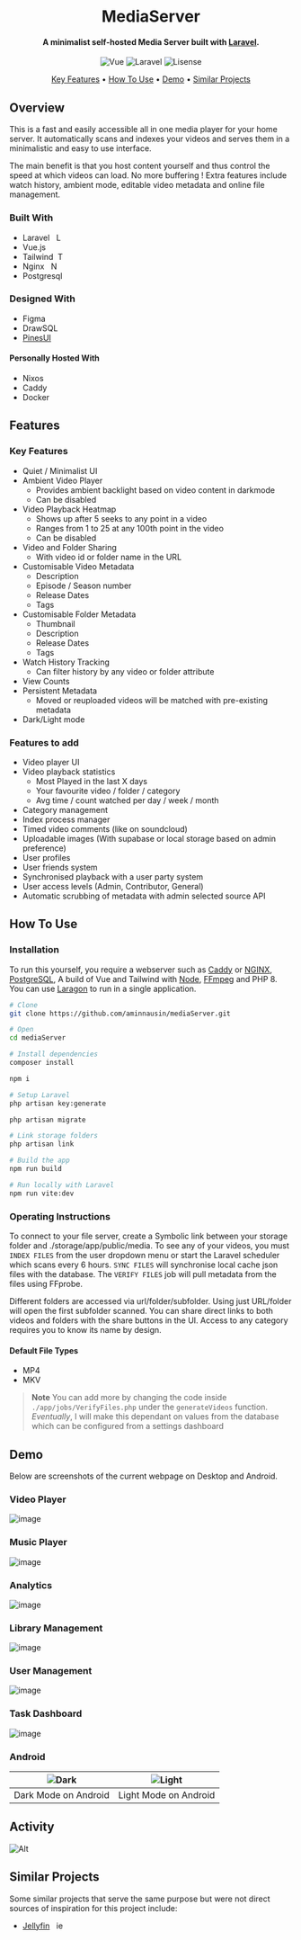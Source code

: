 <h1 align="center" style="display: block;">MediaServer</h1>
<!-- <p  align="center"> -->
  <!-- <br>
  <a href="http://www.amitmerchant.com/electron-markdownify"><img src="https://raw.githubusercontent.com/amitmerchant1990/electron-markdownify/master/app/img/markdownify.png" alt="Markdownify" width="200"></a>
  <br> -->
    <!-- # MediaServer -->
  <!-- <br> -->
<!-- </p> -->

#### <p  align="center">A minimalist self-hosted Media Server built with <a href="https://laravel.com/" target="_blank">Laravel</a>. </p>

<p  align="center">
    <img src="https://img.shields.io/badge/vue-v3.4.29-white" alt="Vue">
    <img src="https://img.shields.io/badge/laravel-v11.10-F9322C" alt="Laravel">
    <img src="https://img.shields.io/badge/lisense-AGPL%20V3-purple" alt="Lisense">
</p>

<p  align="center">
  <a href="#key-features">Key Features</a> •
  <a href="#how-to-use">How To Use</a> •
  <a href="#demo">Demo</a> •
  <a href="#similar-projects">Similar Projects</a>
</p>

<!-- ![screenshot](.gif) -->

## Overview

This is a fast and easily accessible all in one media player for your home server.
It automatically scans and indexes your videos and serves them in a minimalistic and easy to use interface.

The main benefit is that you host content yourself and thus control the speed at which videos can load. No more buffering !
Extra features include watch history, ambient mode, editable video metadata and online file management.

### Built With

- Laravel &nbsp; <img src="https://github.com/marwin1991/profile-technology-icons/assets/25181517/afcf1c98-544e-41fb-bf44-edba5e62809a" width=14 height=14 alt="Laravel"/>
- Vue.js
- Tailwind &nbsp;<img src="https://user-images.githubusercontent.com/25181517/202896760-337261ed-ee92-4979-84c4-d4b829c7355d.png" width=14 height=14 alt="Tailwind"/>
- Nginx &nbsp; <img src="https://user-images.githubusercontent.com/25181517/183345125-9a7cd2e6-6ad6-436f-8490-44c903bef84c.png" width=14 height=14 alt="Nginx"/>
- Postgresql

### Designed With

- Figma
- DrawSQL
- [PinesUI](https://github.com/thedevdojo/pines)

#### Personally Hosted With

- Nixos
- Caddy
- Docker

## Features

### Key Features

- Quiet / Minimalist UI
- Ambient Video Player
  - Provides ambient backlight based on video content in darkmode
  - Can be disabled
- Video Playback Heatmap
  - Shows up after 5 seeks to any point in a video
  - Ranges from 1 to 25 at any 100th point in the video
  - Can be disabled
- Video and Folder Sharing
  - With video id or folder name in the URL
- Customisable Video Metadata
  - Description
  - Episode / Season number
  - Release Dates
  - Tags
- Customisable Folder Metadata
  - Thumbnail
  - Description
  - Release Dates
  - Tags
- Watch History Tracking
  - Can filter history by any video or folder attribute
- View Counts
- Persistent Metadata
  - Moved or reuploaded videos will be matched with pre-existing metadata
- Dark/Light mode

### Features to add

- Video player UI
- Video playback statistics
  - Most Played in the last X days
  - Your favourite video / folder / category
  - Avg time / count watched per day / week / month
- Category management
- Index process manager
- Timed video comments (like on soundcloud)
- Uploadable images (With supabase or local storage based on admin preference)
- User profiles
- User friends system
- Synchronised playback with a user party system
- User access levels (Admin, Contributor, General)
- Automatic scrubbing of metadata with admin selected source API

## How To Use

### Installation

To run this yourself, you require a webserver such as [Caddy](https://caddyserver.com/) or [NGINX](https://nginx.org/en/index.html), [PostgreSQL](https://www.postgresql.org/), A build of Vue and Tailwind with [Node](https://nodejs.org/en), [FFmpeg](https://www.ffmpeg.org/) and PHP 8. You can use [Laragon](https://laragon.org/) to run in a single application.

```bash
# Clone
git clone https://github.com/aminnausin/mediaServer.git

# Open
cd mediaServer

# Install dependencies
composer install

npm i

# Setup Laravel
php artisan key:generate

php artisan migrate

# Link storage folders
php artisan link

# Build the app
npm run build

# Run locally with Laravel
npm run vite:dev
```

### Operating Instructions

To connect to your file server, create a Symbolic link between your storage folder and ./storage/app/public/media.
To see any of your videos, you must `INDEX FILES` from the user dropdown menu or start the Laravel scheduler which scans
every 6 hours. `SYNC FILES` will synchronise local cache json files with the database. The `VERIFY FILES` job will pull metadata
from the files using FFprobe.

Different folders are accessed via url/folder/subfolder. Using just URL/folder will open the first subfolder scanned.
You can share direct links to both videos and folders with the share buttons in the UI. Access to any category requires you to know its name by design.

#### Default File Types

- MP4
- MKV

> **Note**
> You can add more by changing the code inside `./app/jobs/VerifyFiles.php` under the `generateVideos` function.
> _Eventually_, I will make this dependant on values from the database which can be configured from a settings dashboard

## Demo

Below are screenshots of the current webpage on Desktop and Android.

<!-- ![image](https://github.com/aminnausin/mediaServer/assets/83550431/495ba4cb-0e30-45e3-91b7-d3a3dae454b6) -->
<!-- ![image](https://github.com/aminnausin/mediaServer/assets/83550431/7df9dbe1-efec-4aad-ae64-df857f718480) -->
<!-- (https://github.com/aminnausin/mediaServer/assets/83550431/bdd531b0-85f9-499e-8f96-5d853f080cad)-->
<!-- (https://github.com/aminnausin/mediaServer/assets/83550431/5e99db0d-ca0d-477e-add4-fd2144790165)-->
<!-- |![Dark](https://github.com/user-attachments/assets/f0db341f-c3c8-44d0-8faf-a16e6f958726)|![Light](https://github.com/user-attachments/assets/ed82c114-940b-4ca1-ad8d-d2bab62f1851)| -->
<!--| ![Dark](https://github.com/user-attachments/assets/70c17425-96f2-4516-a7ce-c046d45f90c4) | ![Light](https://github.com/user-attachments/assets/b17d374c-9334-457e-9c49-768d2d38c291) | -->

### Video Player
![image](https://github.com/user-attachments/assets/37313603-68b2-46f4-8190-5a0a692acecf)

### Music Player
![image](https://github.com/user-attachments/assets/6b20b784-e781-45f9-bf3d-5f31947329de)

### Analytics
![image](https://github.com/user-attachments/assets/625e29b7-506f-4cf6-890f-ebdff50c6ea0)

### Library Management
![image](https://github.com/user-attachments/assets/ed5b4cf5-2155-4f90-8d81-b86893ace9c1)

### User Management
![image](https://github.com/user-attachments/assets/ad1addff-e949-48ac-9f8c-f070deda1002)

### Task Dashboard
![image](https://github.com/user-attachments/assets/e38cedee-3f74-4c77-8311-74e5a35d7b4e)

### Android

| ![Dark](https://github.com/user-attachments/assets/8813ac95-3874-44a5-b1e2-5fc7ef73e768) | ![Light](https://github.com/user-attachments/assets/2da8c1ce-41f4-4462-afdb-bf9bc5856db8) |
| :--------------------------------------------------------------------------------------: | :---------------------------------------------------------------------------------------: |
|                                   Dark Mode on Android                                   |                                   Light Mode on Android                                   |

## Activity

![Alt](https://repobeats.axiom.co/api/embed/fece6050fc62da0ebd2d200f904abaa3d09900dd.svg 'Repobeats analytics image')

## Similar Projects

Some similar projects that serve the same purpose but were not direct sources of inspiration for this project include:

- [Jellyfin](https://github.com/jellyfin/jellyfin) &nbsp; <img src="https://static-00.iconduck.com/assets.00/jellyfin-icon-2048x2048-4rlr467k.png" alt="jellyfin" width=14 height=14>
